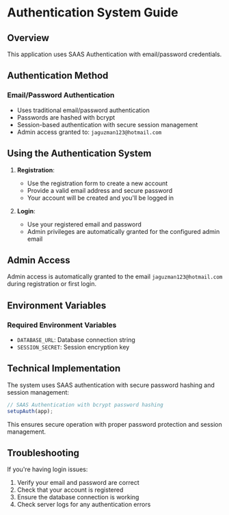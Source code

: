 # Authentication System Guide

## Overview

This application uses SAAS Authentication with email/password credentials.

## Authentication Method

### Email/Password Authentication
- Uses traditional email/password authentication
- Passwords are hashed with bcrypt
- Session-based authentication with secure session management
- Admin access granted to: `jaguzman123@hotmail.com`

## Using the Authentication System

1. **Registration**:
   - Use the registration form to create a new account
   - Provide a valid email address and secure password
   - Your account will be created and you'll be logged in

2. **Login**:
   - Use your registered email and password
   - Admin privileges are automatically granted for the configured admin email

## Admin Access

Admin access is automatically granted to the email `jaguzman123@hotmail.com` during registration or first login.

## Environment Variables

### Required Environment Variables
- `DATABASE_URL`: Database connection string  
- `SESSION_SECRET`: Session encryption key

## Technical Implementation

The system uses SAAS authentication with secure password hashing and session management:

```typescript
// SAAS Authentication with bcrypt password hashing
setupAuth(app);
```

This ensures secure operation with proper password protection and session management.

## Troubleshooting

If you're having login issues:
1. Verify your email and password are correct
2. Check that your account is registered
3. Ensure the database connection is working
4. Check server logs for any authentication errors